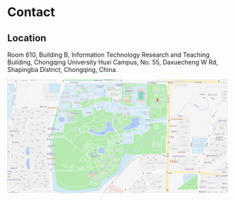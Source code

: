 # Contact


## Location
Room 610, Building B, Information Technology Research and Teaching Building, Chongqing University Huxi Campus, No. 55, Daxuecheng W Rd, Shapingba District, Chongqing, China.

![Contact](/contact/map_new.webp)
